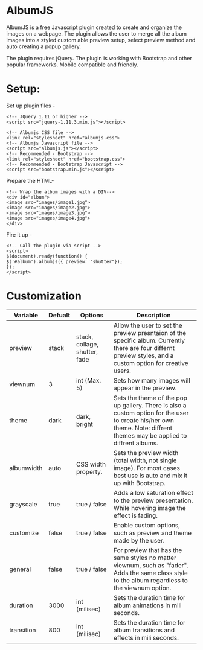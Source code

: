 # AlbumJS
AlbumJS is a free Javascript plugin created to create and organize the images on a webpage. The plugin allows the user to merge all the album images into a styled custom able preview setup, select preview method and auto creating a popup gallery.

The plugin requires jQuery.
The plugin is working with Bootstrap and other popular frameworks.
Mobile compatible and  friendly.

# Setup:
Set up plugin files - 
```
<!-- JQuery 1.11 or higher -->
<script src="jquery-1.11.3.min.js"></script>

<!-- Albumjs CSS file -->
<link rel="stylesheet" href="albumjs.css">
<!-- Albumjs Javascript file -->
<script src="albumjs.js"></script>
<!-- Recommended - Bootstrap -->
<link rel="stylesheet" href="bootstrap.css">
<!-- Recommended - Bootstrap Javascript -->
<script src="bootstrap.min.js"></script>
```

Prepare the HTML-
```
<!-- Wrap the album images with a DIV-->
<div id="album">
<image src="images/image1.jpg">
<image src="images/image2.jpg">
<image src="images/image3.jpg">
<image src="images/image4.jpg">
</div>
```

Fire it up - 
```
<!-- Call the plugin via script -->
<script>
$(document).ready(function() {
$('#album').albumjs({ preview: "shutter"});
});
</script>
```

# Customization
| Variable | Defualt | Options | Description |
| -------- | ------- | ------- | ----------- |
| preview | stack | 	stack, collage, shutter, fade | Allow the user to set the preview presntaion of the specific album. Currently there are four differnt preview styles, and a custom option for creative users. |
| viewnum | 3 | int (Max. 5) | Sets how many images will appear in the preview. |
| theme | dark | dark, bright | Sets the theme of the pop up gallery. There is also a custom option for the user to create his/her own theme. Note: diffrent themes may be applied to diffrent albums. |
| albumwidth | auto | CSS width property. | Sets the preview width (total width, not single image). For most cases best use is auto and mix it up with Bootstrap. |
| grayscale | true | true / false |	Adds a low saturation effect to the preview presentation. While hovering image the effect is fading. |
| customize | false | true / false | Enable custom options, such as preview and theme made by the user. |
| general | false | true / false | 	For preview that has the same styles no matter viewnum, such as "fader". Adds the same class style to the album regardless to the viewnum option. |
| duration | 3000 | int (milisec) | Sets the duration time for album animations in mili seconds. |
| transition | 800 | int (milisec) | Sets the duration time for album transitions and effects in mili seconds. |
